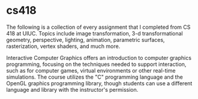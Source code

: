 cs418
=====

The following is a collection of every assignment that I completed from CS 418 at UIUC. 
Topics include image transformation, 3-d transformational geometry, perspective, lighting,
animation, parametric surfaces, rasterization, vertex shaders, and much more. 

Interactive Computer Graphics offers an introduction to computer graphics programming, focusing on the techniques needed to support interaction, such as for computer games, virtual environments or other real-time simulations. The course utilizes the "C" programming language and the OpenGL graphics programming library, though students can use a different language and library with the instructor's permission.
